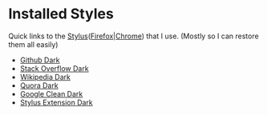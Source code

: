 # Installed Styles

Quick links to the [Stylus](https://github.com/openstyles/stylus)([Firefox]|[Chrome]) that I use. (Mostly so I can restore them all easily)

- [Github Dark](https://raw.githubusercontent.com/StylishThemes/GitHub-Dark/master/github-dark.user.css)
- [Stack Overflow Dark](https://raw.githubusercontent.com/StylishThemes/StackOverflow-Dark/master/stackoverflow-dark.user.css)
- [Wikipedia Dark](https://raw.githubusercontent.com/StylishThemes/Wikipedia-Dark/master/wikipedia-dark.user.css)
- [Quora Dark](https://raw.githubusercontent.com/StylishThemes/Quora-Dark/master/quora-dark.user.css)
- [Google Clean Dark](http://userstyles.org/styles/144028)
- [Stylus Extension Dark](https://raw.githubusercontent.com/Brojowski/custom-styles/master/stylus-ext.user.css)

[Firefox]: https://addons.mozilla.org/en-US/firefox/addon/styl-us/
[Chrome]: https://chrome.google.com/webstore/detail/stylus/clngdbkpkpeebahjckkjfobafhncgmne?hl=en
